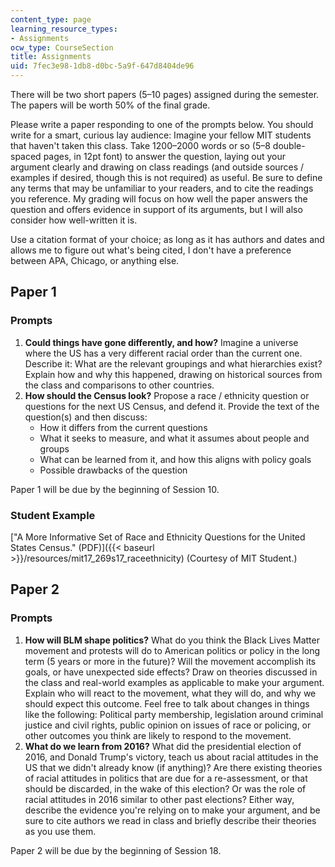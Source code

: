```yaml
---
content_type: page
learning_resource_types:
- Assignments
ocw_type: CourseSection
title: Assignments
uid: 7fec3e98-1db8-d0bc-5a9f-647d8404de96
---
```


There will be two short papers (5–10 pages) assigned during the semester. The papers will be worth 50% of the final grade.

Please write a paper responding to one of the prompts below. You should write for a smart, curious lay audience: Imagine your fellow MIT students that haven't taken this class. Take 1200–2000 words or so (5–8 double-spaced pages, in 12pt font) to answer the question, laying out your argument clearly and drawing on class readings (and outside sources / examples if desired, though this is not required) as useful. Be sure to define any terms that may be unfamiliar to your readers, and to cite the readings you reference. My grading will focus on how well the paper answers the question and offers evidence in support of its arguments, but I will also consider how well-written it is.

Use a citation format of your choice; as long as it has authors and dates and allows me to figure out what's being cited, I don't have a preference between APA, Chicago, or anything else.

Paper 1
-------

### Prompts

1.  **Could things have gone differently, and how?** Imagine a universe where the US has a very different racial order than the current one. Describe it: What are the relevant groupings and what hierarchies exist? Explain how and why this happened, drawing on historical sources from the class and comparisons to other countries.
2.  **How should the Census look?** Propose a race / ethnicity question or questions for the next US Census, and defend it. Provide the text of the question(s) and then discuss:
    *   How it differs from the current questions
    *   What it seeks to measure, and what it assumes about people and groups
    *   What can be learned from it, and how this aligns with policy goals
    *   Possible drawbacks of the question

Paper 1 will be due by the beginning of Session 10.

### Student Example

["A More Informative Set of Race and Ethnicity Questions for the United States Census." (PDF)]({{< baseurl >}}/resources/mit17_269s17_raceethnicity) (Courtesy of MIT Student.)

Paper 2
-------

### Prompts

1.  **How will BLM shape politics?** What do you think the Black Lives Matter movement and protests will do to American politics or policy in the long term (5 years or more in the future)? Will the movement accomplish its goals, or have unexpected side effects? Draw on theories discussed in the class and real-world examples as applicable to make your argument. Explain who will react to the movement, what they will do, and why we should expect this outcome. Feel free to talk about changes in things like the following: Political party membership, legislation around criminal justice and civil rights, public opinion on issues of race or policing, or other outcomes you think are likely to respond to the movement.
2.  **What do we learn from 2016?** What did the presidential election of 2016, and Donald Trump's victory, teach us about racial attitudes in the US that we didn't already know (if anything)? Are there existing theories of racial attitudes in politics that are due for a re-assessment, or that should be discarded, in the wake of this election? Or was the role of racial attitudes in 2016 similar to other past elections? Either way, describe the evidence you're relying on to make your argument, and be sure to cite authors we read in class and briefly describe their theories as you use them.

Paper 2 will be due by the beginning of Session 18.